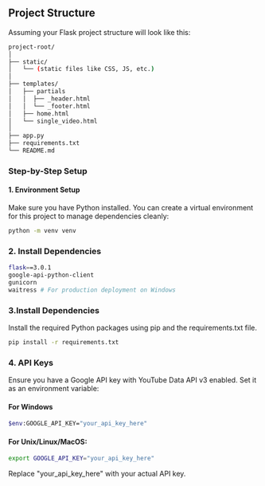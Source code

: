 ## Project Structure

Assuming your Flask project structure will look like this:

```bash
project-root/
│
├── static/
│   └── (static files like CSS, JS, etc.)
│
├── templates/
│   ├── partials
│   │  ├── _header.html
│   │  └── _footer.html
│   ├── home.html
│   └── single_video.html
│
├── app.py
├── requirements.txt
└── README.md
```

### Step-by-Step Setup

#### 1. Environment Setup

Make sure you have Python installed. You can create a virtual environment for this project to manage dependencies cleanly:

```bash
python -m venv venv
```
### 2. Install Dependencies
```bash
flask==3.0.1
google-api-python-client
gunicorn
waitress # For production deployment on Windows
```
### 3.Install Dependencies
Install the required Python packages using pip and the requirements.txt file.
```bash
pip install -r requirements.txt
```
### 4. API Keys
Ensure you have a Google API key with YouTube Data API v3 enabled. Set it as an environment variable:
#### For Windows
```bash
$env:GOOGLE_API_KEY="your_api_key_here"
```
#### For Unix/Linux/MacOS:
```bash
export GOOGLE_API_KEY="your_api_key_here"
```
Replace "your_api_key_here" with your actual API key.
